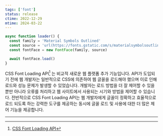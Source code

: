 ```yaml
---
tags: ['font']
status: release
ctime: 2022-12-29
mtime: 2024-03-22
---
```


```js
async function loader() {
  const family = 'Material Symbols Outlined'
  const source = 'url(https://fonts.gstatic.com/s/materialsymbolsoutlined/v75/kJEhBvYX7BgnkSrUwT8OhrdQw4oELdPIeeII9v6oFsLjBuVY.woff2)'
  const fontFace = new FontFace(family, source)

  await fontFace.load()
}
```

CSS Font Loading API[^1] 는 비교적 새로운 웹 플랫폼 추가 기능입니다. API가 도입되기 전에 웹 개발자는 일반적으로 CSS에 의존하여 웹 글꼴을 로드해야 했으며 이로 인해 로드와 성능 문제가 발생할 수 있었습니다.
개발자는 로드 방법을 더 잘 제어할 수 있을 뿐만 아니라 오류를 처리하고 웹 사이트에서 사용되는 시기와 방법을 제어할 수 있습니다.
전반적으로 CSS Font Loading API는 웹 개발자에게 글꼴이 정확하고 효율적으로 로드 되도록 하는 강력한 도구를 제공하는 동시에 글꼴 로드 및 사용에 대한 더 많은 제어 기능을 제공합니다.

---

[^1]: [CSS Font Loading API](https://developer.mozilla.org/en-US/docs/Web/API/CSS_Font_Loading_API)